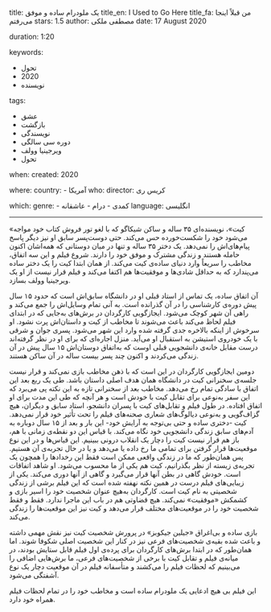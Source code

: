 
title: یک ملودرام ساده و موفق
title_en: I Used to Go Here 
title_fa: من قبلاً اینجا می‌رفتم 
stars: 1.5
author: مصطفی ملکی
date: 17 August 2020

duration: 1:20

keywords:
  - تحول
  - 2020
  - نویسنده 

tags:
  - عشق
  - بازگشت
  - نویسندگی
  - دوره سی سالگی
  - ویرجینیا وولف
  - تحول 

when:
  created: 2020

where:
  country:
    - آمریکا
who:
  director: کریس ری

which:
  genre:
    - کمدی
    - درام
    - عاشقانه
  language: انگلیسی

---
«کیت»، نویسنده‌ای ۳۵ ساله و ساکن شیکاگو که با لغو تور فروش کتاب خود مواجه می‌شود خود را شکست‌خورده حس می‌کند. حتی دوست‌پسر سابق او نیز دیگر پاسخ پیام‌های‌اش را نمی‌دهد. یک دختر ۳۵ ساله و تنها در میان دوستانی که همه‌اشان اکنون حامله هستند و زندگی مشترک و موفق خود را دارند. شروع فیلم و این سه اتفاق، مخاطب را سریعاً وارد دنیای ساده‌ی کیت می‌کند. از همان ابتدا کیت را یک دختر ساده می‌پندارد که به حداقل‌ شادی‌ها و موفقیت‌ها هم اکتفا می‌کند و فیلم قرار نیست از او یک ویرجینیا وولف بسازد.

آن اتفاق ساده، یک تماس از استاد قبلی او در دانشگاه سابق‌اش است که حدود ۱۵ سال پیش دوره‌ی کارشناسی را در آن گذرانده است. به آنی تمام وسایل‌اش را  جمع می‌کند و راهی آن شهر کوچک می‌شود. ایجازگویی کارگردان در برش‌های به‌جایی که در ابتدای فیلم لحاظ می‌کند باعث می‌شوند تا مخاطب از کیت و داستان‌اش پرت نشود. او سرخوش از اینکه بالاخره جدی گرفته شده وارد این شهر می‌شود. پسری جوان و شرقی با یک خودروی استیشن به استقبال او می‌آید. منزل اجاره‌ای که برای او در نظر گرفته‌اند درست مقابل خانه‌ی دانشجویی قبلی اوست که به‌اتفاق دوستان‌اش ۱۵ سال پیش در آن زندگی می‌کردند و اکنون چند پسر بیست ساله در آن ساکن هستند. 

دومین ایجازگویی کارگردان در این است که با ذهن مخاطب بازی نمی‌کند و قرار نیست جلسه‌ی سخنرانی کیت در دانشگاه همان هدف اصلی داستان باشد. طی یک ربع بعد این اتفاق با سادگی تمام رخ می‌دهد. مخاطب بعد از سخنرانی تازه به این نکته پی می‌برد که این سفر به‌نوعی برای تقابل کیت با خودش است و هر آنچه که طی این مدت برای او اتفاق افتاده. در طول فیلم و تقابل‌های کیت با پسران دانشجو، استاد سابق و دیگران، هیچ گزاف‌گویی و به‌نوعی دیالوگ‌های شعاری صحنه‌های فیلم را تحت تأثیر خود قرار نمی‌دهد. کیت -دختری ساده و حتی بی‌توجه به آرایش خود- این بار و بعد از ۱۵ سال دوباره به آدم‌های سابق زندگی دانشجویی خود نگاه می‌کند. با قیاس این دو نقطه‌ی زمانی با هم، باز هم قرار نیست کیت را دچار یک انقلاب درونی ببینیم. این قیاس‌ها و در این نوع موقعیت‌ها قرار گرفتن برای تمامی ما رخ داده یا می‌دهد و یا در حال تجربه‌ی آن هستیم. پس همان‌طور که ما در زندگی واقعی ممکن است فقط این رخدادها را همچون یک تجربه‌ی زیسته از نظر بگذرانیم، کیت هم یکی از ما محسوب می‌شود. او شاهد اتفاقات است. خودش گاهی در بطن آنها قرار می‌گیرد و گاهی از آنها دوری می‌کند. یکی از زیبایی‌های فیلم درست در همین نکته نهفته شده است که این فیلم برشی از زندگی شخصیتی به نام کیت است. کارگردان به‌هیچ عنوان شخصیت خود را اسیر بازی و کشمکش «موفقیت» نمی‌کند. هیچ قضاوتی هم در باب این ماجرا ندارد. فقط و فقط شخصیت خود را در موقعیت‌های مختلف قرار می‌دهد و کیت نیز این موقعیت‌ها را زندگی می‌کند. 

بازی ساده و بی‌اغراق «جیلین جیکوبز» در پرورش شخصیت کیت نیز نقش مهمی داشته و باعث شده بقیه‌ی شخصیت‌های فرعی نیز در کنار این شخصیت اصلی شکوفا شوند. اما همان‌طور که در ابتدا برش‌های کارگردان برای پرده‌ی اول فیلم قابل ستایش بودند، در میانه‌ی فیلم و تقابل کیت با برخی از شخصیت‌های فرعی، ما برش‌هایی اضافی را می‌بینیم که لحظات فیلم را می‌کشند و متأسفانه فیلم در آن موقعیت دچار یک نوع آشفتگی می‌شود. 

این فیلم بی هیچ ادعایی یک ملودرام ساده است و مخاطب خود را در تمام لحظات فیلم همراه خود دارد.
